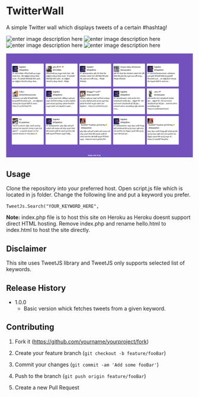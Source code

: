 
# TwitterWall

A simple Twitter wall which displays tweets of a certain #hashtag!

![enter image description here](https://img.shields.io/badge/-HTML-orange) ![enter image description here](https://img.shields.io/badge/-Javascript-blue) ![enter image description here](https://img.shields.io/badge/-CSS-green)
![enter image description here](https://img.shields.io/twitter/url/https/twitter.com/tikirimaarie?label=Twitter&style=social)
 

![](header.png)

  

## Usage

Clone the repository into your preferred host. Open script.js file which is located in js folder.
Change the following line and put a keyword you prefer. 

    TweetJs.Search("YOUR_KEYWORD_HERE",

**Note:** 
index.php file is to host this site on Heroku as Heroku doesnt support direct HTML hosting. Remove index.php and rename hello.html to index.html to host the site directly.

## Disclaimer

This site uses TweetJS library and TweetJS only supports selected list of keywords. 

## Release History

* 1.0.0
    * Basic version whick fetches tweets from a given keyword. 

    
## Contributing

1. Fork it (<https://github.com/yourname/yourproject/fork>)

2. Create your feature branch (`git checkout -b feature/fooBar`)

3. Commit your changes (`git commit -am 'Add some fooBar'`)

4. Push to the branch (`git push origin feature/fooBar`)

5. Create a new Pull Request

  

